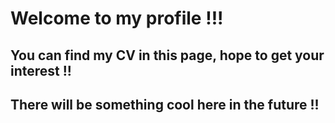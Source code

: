 # Welcome to my profile !!!
## You can find my CV in this page, hope to get your interest !!
## There will be something cool here in the future !!
